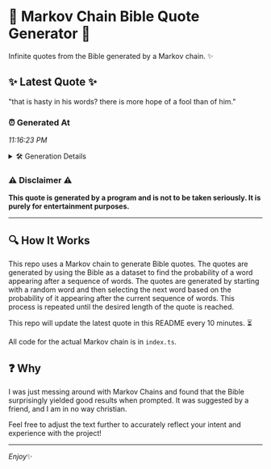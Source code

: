 # 📖 Markov Chain Bible Quote Generator 📖

Infinite quotes from the Bible generated by a Markov chain. ✨

## ✨ Latest Quote ✨
"that is hasty in his words? there is more hope of a fool than of him."

### ⏰ Generated At
*11:16:23 PM*

<details>
    <summary>🛠️ Generation Details</summary>
    <p>
        <strong>🌱 Seed:</strong> that<br>
        <strong>🔄 Iterations:</strong> 15<br>
        <strong>📜 Context History:</strong><br>[ that ]: is<br>[ that, is ]: hasty<br>[ that, is, hasty ]: in<br>[ that, is, hasty, in ]: his<br>[ that, is, hasty, in, his ]: words?<br>[ that, is, hasty, in, his, words? ]: there<br>[ is, hasty, in, his, words?, there ]: is<br>[ hasty, in, his, words?, there, is ]: more<br>[ in, his, words?, there, is, more ]: hope<br>[ his, words?, there, is, more, hope ]: of<br>[ words?, there, is, more, hope, of ]: a<br>[ there, is, more, hope, of, a ]: fool<br>[ is, more, hope, of, a, fool ]: than<br>[ more, hope, of, a, fool, than ]: of<br>[ hope, of, a, fool, than, of ]: him.<br>
    </p>
</details>

### ⚠️ Disclaimer ⚠️
**This quote is generated by a program and is not to be taken seriously. It is purely for entertainment purposes.**

---

## 🔍 How It Works

This repo uses a Markov chain to generate Bible quotes. The quotes are generated by using the Bible as a dataset to find the probability of a word appearing after a sequence of words. The quotes are generated by starting with a random word and then selecting the next word based on the probability of it appearing after the current sequence of words. This process is repeated until the desired length of the quote is reached.

This repo will update the latest quote in this README every 10 minutes. ⏳

All code for the actual Markov chain is in `index.ts`.

## ❓ Why

I was just messing around with Markov Chains and found that the Bible surprisingly yielded good results when prompted. 
It was suggested by a friend, and I am in no way christian.

Feel free to adjust the text further to accurately reflect your intent and experience with the project!

---

*Enjoy*✨
